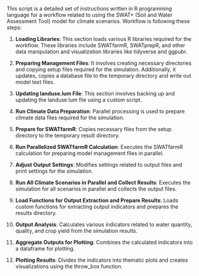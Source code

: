 This script is a detailed set of instructions written in R programming language for a workflow related to using the SWAT+ (Soil and Water Assessment Tool) model for climate scenarios. Workflow is following these steps:

1) **Loading Libraries**: This section loads various R libraries required for the workflow. These libraries include SWATfarmR, SWATprepR, and other data manipulation and visualization libraries like tidyverse and ggpubr.

2) **Preparing Management Files**: It involves creating necessary directories and copying setup files required for the simulation. Additionally, it updates, copies a database file to the temporary directory and write out model text files.

3) **Updating landuse.lum File**: This section involves backing up and updating the landuse.lum file using a custom script.

4) **Run Climate Data Preparation**: Parallel processing is used to prepare climate data files required for the simulation.

5) **Prepare for SWATfarmR**: Copies necessary files from the setup directory to the temporary result directory.

6) **Run Parallelized SWATfarmR Calculation**: Executes the SWATfarmR calculation for preparing model management files in parallel.

7) **Adjust Output Settings**: Modifies settings related to output files and print settings for the simulation.

8) **Run All Climate Scenarios in Parallel and Collect Results**: Executes the simulation for all scenarios in parallel and collects the output files.

9) **Load Functions for Output Extraction and Prepare Results**: Loads custom functions for extracting output indicators and prepares the results directory.

10) **Output Analysis**: Calculates various indicators related to water quantity, quality, and crop yield from the simulation results.

11) **Aggregate Outputs for Plotting**: Combines the calculated indicators into a dataframe for plotting.

12) **Plotting Results**: Divides the indicators into thematic plots and creates visualizations using the throw_box function.
